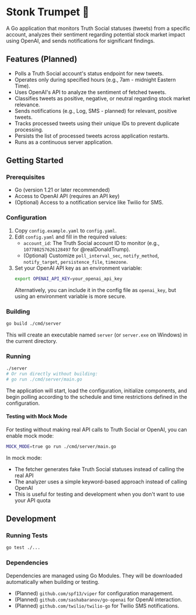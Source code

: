 # Stonk Trumpet 🎺

A Go application that monitors Truth Social statuses (tweets) from a specific account, analyzes their sentiment regarding potential stock market impact using OpenAI, and sends notifications for significant findings.

## Features (Planned)

- Polls a Truth Social account's status endpoint for new tweets.
- Operates only during specified hours (e.g., 7am - midnight Eastern Time).
- Uses OpenAI's API to analyze the sentiment of fetched tweets.
- Classifies tweets as positive, negative, or neutral regarding stock market relevance.
- Sends notifications (e.g., Log, SMS - planned) for relevant, positive tweets.
- Tracks processed tweets using their unique IDs to prevent duplicate processing.
- Persists the list of processed tweets across application restarts.
- Runs as a continuous server application.

## Getting Started

### Prerequisites

- Go (version 1.21 or later recommended)
- Access to OpenAI API (requires an API key)
- (Optional) Access to a notification service like Twilio for SMS.

### Configuration

1.  Copy `config.example.yaml` to `config.yaml`.
2.  Edit `config.yaml` and fill in the required values:
    - `account_id`: The Truth Social account ID to monitor (e.g., `107780257626128497` for @realDonaldTrump).
    - (Optional) Customize `poll_interval_sec`, `notify_method`, `notify_target`, `persistence_file`, `timezone`.
3.  Set your OpenAI API key as an environment variable:
    ```bash
    export OPENAI_API_KEY=your_openai_api_key
    ```
    Alternatively, you can include it in the config file as `openai_key`, but using an environment variable is more secure.

### Building

```bash
go build ./cmd/server
```

This will create an executable named `server` (or `server.exe` on Windows) in the current directory.

### Running

```bash
./server
# Or run directly without building:
# go run ./cmd/server/main.go
```

The application will start, load the configuration, initialize components, and begin polling according to the schedule and time restrictions defined in the configuration.

#### Testing with Mock Mode

For testing without making real API calls to Truth Social or OpenAI, you can enable mock mode:

```bash
MOCK_MODE=true go run ./cmd/server/main.go
```

In mock mode:

- The fetcher generates fake Truth Social statuses instead of calling the real API
- The analyzer uses a simple keyword-based approach instead of calling OpenAI
- This is useful for testing and development when you don't want to use your API quota

## Development

### Running Tests

```bash
go test ./...
```

### Dependencies

Dependencies are managed using Go Modules. They will be downloaded automatically when building or testing.

- (Planned) `github.com/spf13/viper` for configuration management.
- (Planned) `github.com/sashabaranov/go-openai` for OpenAI interaction.
- (Planned) `github.com/twilio/twilio-go` for Twilio SMS notifications.
